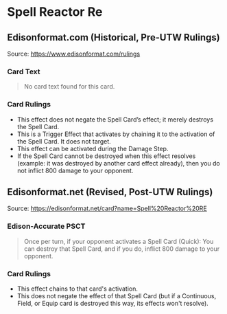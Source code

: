 # Spell Reactor Re

## Edisonformat.com (Historical, Pre-UTW Rulings)

Source: https://www.edisonformat.com/rulings

### Card Text

> No card text found for this card.

### Card Rulings

*   This effect does not negate the Spell Card’s effect; it merely destroys the Spell Card.
*   This is a Trigger Effect that activates by chaining it to the activation of the Spell Card. It does not target.
*   This effect can be activated during the Damage Step.
*   If the Spell Card cannot be destroyed when this effect resolves (example: it was destroyed by another card effect already), then you do not inflict 800 damage to your opponent.

## Edisonformat.net (Revised, Post-UTW Rulings)

Source: https://edisonformat.net/card?name=Spell%20Reactor%20RE

### Edison-Accurate PSCT

> Once per turn, if your opponent activates a Spell Card (Quick): You can destroy that Spell Card, and if you do, inflict 800 damage to your opponent.

### Card Rulings

*   This effect chains to that card's activation.
*   This does not negate the effect of that Spell Card (but if a Continuous, Field, or Equip card is destroyed this way, its effects won't resolve).
            